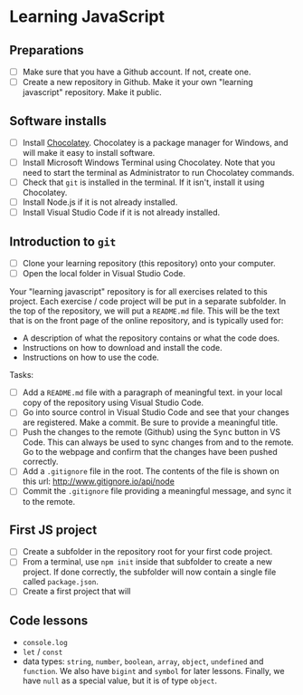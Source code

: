 # Learning JavaScript

## Preparations

- [ ] Make sure that you have a Github account. If not, create one.
- [ ] Create a new repository in Github. Make it your own "learning javascript" repository. Make it public.

## Software installs

- [ ] Install [Chocolatey](https://chocolatey.org/). Chocolatey is a package manager for Windows, and will make it easy to install software.
- [ ] Install Microsoft Windows Terminal using Chocolatey. Note that you need to start the terminal as Administrator to run Chocolatey commands.
- [ ] Check that `git` is installed in the terminal. If it isn't, install it using Chocolatey.
- [ ] Install Node.js if it is not already installed.
- [ ] Install Visual Studio Code if it is not already installed.

## Introduction to `git`

- [ ] Clone your learning repository (this repository) onto your computer.
- [ ] Open the local folder in Visual Studio Code.

Your "learning javascript" repository is for all exercises related to this project. Each exercise / code project will be put in a separate subfolder. In the top of the repository, we will put a `README.md` file. This will be the text that is on the front page of the online repository, and is typically used for:

- A description of what the repository contains or what the code does.
- Instructions on how to download and install the code.
- Instructions on how to use the code.

Tasks:

- [ ] Add a `README.md` file with a paragraph of meaningful text. in your local copy of the repository using Visual Studio Code.
- [ ] Go into source control in Visual Studio Code and see that your changes are registered. Make a commit. Be sure to provide a meaningful title.
- [ ] Push the changes to the remote (Github) using the <kbd>Sync</kbd> button in VS Code. This can always be used to sync changes from and to the remote. Go to the webpage and confirm that the changes have been pushed correctly.
- [ ] Add a `.gitignore` file in the root. The contents of the file is shown on this url: http://www.gitignore.io/api/node
- [ ] Commit the `.gitignore` file providing a meaningful message, and sync it to the remote.

## First JS project

- [ ] Create a subfolder in the repository root for your first code project.
- [ ] From a terminal, use `npm init` inside that subfolder to create a new project. If done correctly, the subfolder will now contain a single file called `package.json`.
- [ ] Create a first project that will 

## Code lessons

- `console.log`
- `let` / `const`
- data types: `string`, `number`, `boolean`, `array`, `object`, `undefined` and `function`. We also have `bigint` and `symbol` for later lessons. Finally, we have `null` as a special value, but it is of type `object`.